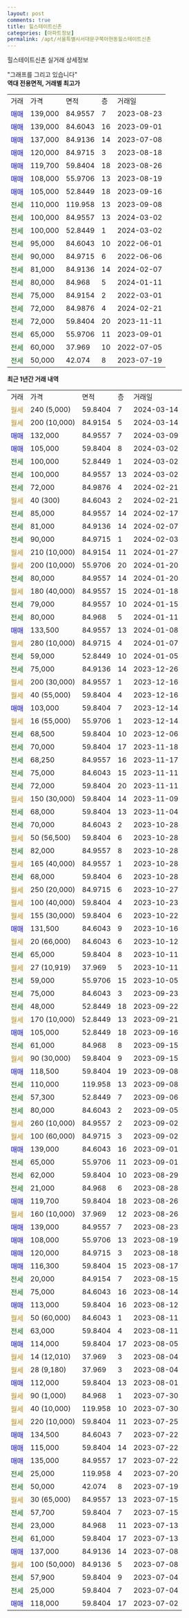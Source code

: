 ```yaml
---
layout: post
comments: true
title: 힐스테이트신촌
categories: [아파트정보]
permalink: /apt/서울특별시서대문구북아현동힐스테이트신촌
---
```


힐스테이트신촌 실거래 상세정보

<script type="text/javascript">
  google.charts.load('current', {'packages':['line', 'corechart']});
  google.charts.setOnLoadCallback(drawChart);

  function drawChart() {
    var data = new google.visualization.DataTable();
    data.addColumn('date', '거래일');
    data.addColumn('number', "매매");
    data.addColumn('number', "전세");
    data.addColumn('number', "전매");

    data.addRows([[new Date(Date.parse("2024-03-14")), null, null, null], [new Date(Date.parse("2024-03-14")), null, null, null], [new Date(Date.parse("2024-03-09")), 132000, null, null], [new Date(Date.parse("2024-03-02")), 105000, null, null], [new Date(Date.parse("2024-03-02")), null, 100000, null], [new Date(Date.parse("2024-03-02")), null, 100000, null], [new Date(Date.parse("2024-02-21")), null, 72000, null], [new Date(Date.parse("2024-02-21")), null, null, null], [new Date(Date.parse("2024-02-17")), null, 85000, null], [new Date(Date.parse("2024-02-07")), null, 81000, null], [new Date(Date.parse("2024-02-03")), null, 90000, null], [new Date(Date.parse("2024-01-27")), null, null, null], [new Date(Date.parse("2024-01-20")), null, null, null], [new Date(Date.parse("2024-01-20")), null, 80000, null], [new Date(Date.parse("2024-01-18")), null, null, null], [new Date(Date.parse("2024-01-15")), null, 79000, null], [new Date(Date.parse("2024-01-11")), null, 80000, null], [new Date(Date.parse("2024-01-08")), 133500, null, null], [new Date(Date.parse("2024-01-07")), null, null, null], [new Date(Date.parse("2024-01-05")), null, 59000, null], [new Date(Date.parse("2023-12-26")), null, 75000, null], [new Date(Date.parse("2023-12-16")), null, null, null], [new Date(Date.parse("2023-12-16")), null, null, null], [new Date(Date.parse("2023-12-14")), 103000, null, null], [new Date(Date.parse("2023-12-14")), null, null, null], [new Date(Date.parse("2023-12-06")), null, 68500, null], [new Date(Date.parse("2023-11-18")), null, 70000, null], [new Date(Date.parse("2023-11-17")), null, 68250, null], [new Date(Date.parse("2023-11-11")), null, 75000, null], [new Date(Date.parse("2023-11-11")), null, 72000, null], [new Date(Date.parse("2023-11-09")), null, null, null], [new Date(Date.parse("2023-11-04")), null, 68000, null], [new Date(Date.parse("2023-10-28")), null, 70000, null], [new Date(Date.parse("2023-10-28")), null, null, null], [new Date(Date.parse("2023-10-28")), null, 82000, null], [new Date(Date.parse("2023-10-28")), null, null, null], [new Date(Date.parse("2023-10-28")), null, 68000, null], [new Date(Date.parse("2023-10-27")), null, null, null], [new Date(Date.parse("2023-10-23")), null, null, null], [new Date(Date.parse("2023-10-22")), null, null, null], [new Date(Date.parse("2023-10-16")), 131500, null, null], [new Date(Date.parse("2023-10-12")), null, null, null], [new Date(Date.parse("2023-10-11")), null, 65000, null], [new Date(Date.parse("2023-10-11")), null, null, null], [new Date(Date.parse("2023-10-05")), null, 59000, null], [new Date(Date.parse("2023-09-23")), null, 75000, null], [new Date(Date.parse("2023-09-22")), null, 48000, null], [new Date(Date.parse("2023-09-21")), null, null, null], [new Date(Date.parse("2023-09-16")), 105000, null, null], [new Date(Date.parse("2023-09-15")), null, 61000, null], [new Date(Date.parse("2023-09-15")), null, null, null], [new Date(Date.parse("2023-09-08")), 118500, null, null], [new Date(Date.parse("2023-09-08")), null, 110000, null], [new Date(Date.parse("2023-09-06")), null, 57300, null], [new Date(Date.parse("2023-09-05")), null, 80000, null], [new Date(Date.parse("2023-09-02")), null, null, null], [new Date(Date.parse("2023-09-02")), null, null, null], [new Date(Date.parse("2023-09-01")), 139000, null, null], [new Date(Date.parse("2023-09-01")), null, 65000, null], [new Date(Date.parse("2023-08-29")), null, 62000, null], [new Date(Date.parse("2023-08-28")), null, 21000, null], [new Date(Date.parse("2023-08-26")), 119700, null, null], [new Date(Date.parse("2023-08-26")), null, null, null], [new Date(Date.parse("2023-08-23")), 139000, null, null], [new Date(Date.parse("2023-08-19")), 108000, null, null], [new Date(Date.parse("2023-08-18")), 120000, null, null], [new Date(Date.parse("2023-08-17")), 116300, null, null], [new Date(Date.parse("2023-08-15")), null, 20000, null], [new Date(Date.parse("2023-08-14")), null, 75000, null], [new Date(Date.parse("2023-08-12")), 113000, null, null], [new Date(Date.parse("2023-08-11")), null, null, null], [new Date(Date.parse("2023-08-11")), null, 63000, null], [new Date(Date.parse("2023-08-05")), 114000, null, null], [new Date(Date.parse("2023-08-04")), null, null, null], [new Date(Date.parse("2023-08-04")), null, null, null], [new Date(Date.parse("2023-08-01")), 112000, null, null], [new Date(Date.parse("2023-07-30")), null, null, null], [new Date(Date.parse("2023-07-30")), null, null, null], [new Date(Date.parse("2023-07-25")), null, null, null], [new Date(Date.parse("2023-07-22")), 134500, null, null], [new Date(Date.parse("2023-07-22")), 115000, null, null], [new Date(Date.parse("2023-07-22")), 135000, null, null], [new Date(Date.parse("2023-07-20")), null, 25000, null], [new Date(Date.parse("2023-07-19")), null, 50000, null], [new Date(Date.parse("2023-07-15")), null, null, null], [new Date(Date.parse("2023-07-15")), null, 57700, null], [new Date(Date.parse("2023-07-13")), null, 23000, null], [new Date(Date.parse("2023-07-13")), null, 61000, null], [new Date(Date.parse("2023-07-08")), 137000, null, null], [new Date(Date.parse("2023-07-08")), null, null, null], [new Date(Date.parse("2023-07-04")), null, 57900, null], [new Date(Date.parse("2023-07-04")), null, 25000, null], [new Date(Date.parse("2023-07-02")), 118000, null, null]]);

    var options = {
      hAxis: {
        format: 'yyyy/MM/dd'
      },    
      lineWidth: 0,
      pointsVisible: true,    
      title: '최근 1년간 유형별 실거래가 분포',
      legend: { position: 'bottom' }
    };

    var formatter = new google.visualization.NumberFormat({pattern:'###,###'} );
    formatter.format(data, 1);
    formatter.format(data, 2);
    
    setTimeout(function() {
        var chart = new google.visualization.LineChart(document.getElementById('columnchart_material'));
        chart.draw(data, (options));
        document.getElementById('loading').style.display = 'none';
    }, 200);
  }
</script>


<div id="loading" style="z-index:20; display: block; margin-left: 0px">"그래프를 그리고 있습니다"</div>
<div id="columnchart_material" style="width: 95%; margin-left: 0px; display: block"></div>
<!-- contents start -->
<b>역대 전용면적, 거래별 최고가</b>
<table class="sortable">
    <tr>
      <td>거래</td>
      <td>가격</td>
      <td>면적</td>
      <td>층</td>
      <td>거래일</td>
    </tr>
        <tr>
          <td><a style="color: blue">매매</a></td>
          <td>139,000</td>
          <td>84.9557</td>
          <td>7</td>
          <td>2023-08-23</td>
        </tr>            <tr>
          <td><a style="color: blue">매매</a></td>
          <td>139,000</td>
          <td>84.6043</td>
          <td>16</td>
          <td>2023-09-01</td>
        </tr>            <tr>
          <td><a style="color: blue">매매</a></td>
          <td>137,000</td>
          <td>84.9136</td>
          <td>14</td>
          <td>2023-07-08</td>
        </tr>            <tr>
          <td><a style="color: blue">매매</a></td>
          <td>120,000</td>
          <td>84.9715</td>
          <td>3</td>
          <td>2023-08-18</td>
        </tr>            <tr>
          <td><a style="color: blue">매매</a></td>
          <td>119,700</td>
          <td>59.8404</td>
          <td>18</td>
          <td>2023-08-26</td>
        </tr>            <tr>
          <td><a style="color: blue">매매</a></td>
          <td>108,000</td>
          <td>55.9706</td>
          <td>13</td>
          <td>2023-08-19</td>
        </tr>            <tr>
          <td><a style="color: blue">매매</a></td>
          <td>105,000</td>
          <td>52.8449</td>
          <td>18</td>
          <td>2023-09-16</td>
        </tr>        
        <tr>
              <td><a style="color: darkgreen">전세</a></td>
              <td>110,000</td>
              <td>119.958</td>
              <td>13</td>
              <td>2023-09-08</td>
            </tr>            <tr>
              <td><a style="color: darkgreen">전세</a></td>
              <td>100,000</td>
              <td>84.9557</td>
              <td>13</td>
              <td>2024-03-02</td>
            </tr>            <tr>
              <td><a style="color: darkgreen">전세</a></td>
              <td>100,000</td>
              <td>52.8449</td>
              <td>1</td>
              <td>2024-03-02</td>
            </tr>            <tr>
              <td><a style="color: darkgreen">전세</a></td>
              <td>95,000</td>
              <td>84.6043</td>
              <td>10</td>
              <td>2022-06-01</td>
            </tr>            <tr>
              <td><a style="color: darkgreen">전세</a></td>
              <td>90,000</td>
              <td>84.9715</td>
              <td>6</td>
              <td>2022-06-06</td>
            </tr>            <tr>
              <td><a style="color: darkgreen">전세</a></td>
              <td>81,000</td>
              <td>84.9136</td>
              <td>14</td>
              <td>2024-02-07</td>
            </tr>            <tr>
              <td><a style="color: darkgreen">전세</a></td>
              <td>80,000</td>
              <td>84.968</td>
              <td>5</td>
              <td>2024-01-11</td>
            </tr>            <tr>
              <td><a style="color: darkgreen">전세</a></td>
              <td>75,000</td>
              <td>84.9154</td>
              <td>2</td>
              <td>2022-03-01</td>
            </tr>            <tr>
              <td><a style="color: darkgreen">전세</a></td>
              <td>72,000</td>
              <td>84.9876</td>
              <td>4</td>
              <td>2024-02-21</td>
            </tr>            <tr>
              <td><a style="color: darkgreen">전세</a></td>
              <td>72,000</td>
              <td>59.8404</td>
              <td>20</td>
              <td>2023-11-11</td>
            </tr>            <tr>
              <td><a style="color: darkgreen">전세</a></td>
              <td>65,000</td>
              <td>55.9706</td>
              <td>11</td>
              <td>2023-09-01</td>
            </tr>            <tr>
              <td><a style="color: darkgreen">전세</a></td>
              <td>60,000</td>
              <td>37.969</td>
              <td>10</td>
              <td>2022-07-05</td>
            </tr>            <tr>
              <td><a style="color: darkgreen">전세</a></td>
              <td>50,000</td>
              <td>42.074</td>
              <td>8</td>
              <td>2023-07-19</td>
            </tr>        
    
</table>

<b>최근 1년간 거래 내역</b>

<table class="sortable">
    <tr>
      <td>거래</td>
      <td>가격</td>
      <td>면적</td>
      <td>층</td>
      <td>거래일</td>
    </tr>
    <tr>
      <td><a style="color: darkgoldenrod">월세</a></td>
      <td>240 (5,000)</td>
      <td>59.8404</td>
      <td>7</td>
      <td>2024-03-14</td>
    </tr>          <tr>
      <td><a style="color: darkgoldenrod">월세</a></td>
      <td>200 (10,000)</td>
      <td>84.9154</td>
      <td>5</td>
      <td>2024-03-14</td>
    </tr>          <tr>
      <td><a style="color: blue">매매</a></td>
      <td>132,000</td>
      <td>84.9557</td>
      <td>7</td>
      <td>2024-03-09</td>
    </tr>          <tr>
      <td><a style="color: blue">매매</a></td>
      <td>105,000</td>
      <td>59.8404</td>
      <td>8</td>
      <td>2024-03-02</td>
    </tr>          <tr>
      <td><a style="color: darkgreen">전세</a></td>
      <td>100,000</td>
      <td>52.8449</td>
      <td>1</td>
      <td>2024-03-02</td>
    </tr>          <tr>
      <td><a style="color: darkgreen">전세</a></td>
      <td>100,000</td>
      <td>84.9557</td>
      <td>13</td>
      <td>2024-03-02</td>
    </tr>          <tr>
      <td><a style="color: darkgreen">전세</a></td>
      <td>72,000</td>
      <td>84.9876</td>
      <td>4</td>
      <td>2024-02-21</td>
    </tr>          <tr>
      <td><a style="color: darkgoldenrod">월세</a></td>
      <td>40 (300)</td>
      <td>84.6043</td>
      <td>2</td>
      <td>2024-02-21</td>
    </tr>          <tr>
      <td><a style="color: darkgreen">전세</a></td>
      <td>85,000</td>
      <td>84.9557</td>
      <td>14</td>
      <td>2024-02-17</td>
    </tr>          <tr>
      <td><a style="color: darkgreen">전세</a></td>
      <td>81,000</td>
      <td>84.9136</td>
      <td>14</td>
      <td>2024-02-07</td>
    </tr>          <tr>
      <td><a style="color: darkgreen">전세</a></td>
      <td>90,000</td>
      <td>84.9715</td>
      <td>1</td>
      <td>2024-02-03</td>
    </tr>          <tr>
      <td><a style="color: darkgoldenrod">월세</a></td>
      <td>210 (10,000)</td>
      <td>84.9154</td>
      <td>11</td>
      <td>2024-01-27</td>
    </tr>          <tr>
      <td><a style="color: darkgoldenrod">월세</a></td>
      <td>200 (10,000)</td>
      <td>55.9706</td>
      <td>20</td>
      <td>2024-01-20</td>
    </tr>          <tr>
      <td><a style="color: darkgreen">전세</a></td>
      <td>80,000</td>
      <td>84.9557</td>
      <td>14</td>
      <td>2024-01-20</td>
    </tr>          <tr>
      <td><a style="color: darkgoldenrod">월세</a></td>
      <td>180 (40,000)</td>
      <td>84.9557</td>
      <td>15</td>
      <td>2024-01-18</td>
    </tr>          <tr>
      <td><a style="color: darkgreen">전세</a></td>
      <td>79,000</td>
      <td>84.9557</td>
      <td>10</td>
      <td>2024-01-15</td>
    </tr>          <tr>
      <td><a style="color: darkgreen">전세</a></td>
      <td>80,000</td>
      <td>84.968</td>
      <td>5</td>
      <td>2024-01-11</td>
    </tr>          <tr>
      <td><a style="color: blue">매매</a></td>
      <td>133,500</td>
      <td>84.9557</td>
      <td>13</td>
      <td>2024-01-08</td>
    </tr>          <tr>
      <td><a style="color: darkgoldenrod">월세</a></td>
      <td>280 (10,000)</td>
      <td>84.9715</td>
      <td>4</td>
      <td>2024-01-07</td>
    </tr>          <tr>
      <td><a style="color: darkgreen">전세</a></td>
      <td>59,000</td>
      <td>52.8449</td>
      <td>10</td>
      <td>2024-01-05</td>
    </tr>          <tr>
      <td><a style="color: darkgreen">전세</a></td>
      <td>75,000</td>
      <td>84.9136</td>
      <td>14</td>
      <td>2023-12-26</td>
    </tr>          <tr>
      <td><a style="color: darkgoldenrod">월세</a></td>
      <td>200 (30,000)</td>
      <td>84.9557</td>
      <td>1</td>
      <td>2023-12-16</td>
    </tr>          <tr>
      <td><a style="color: darkgoldenrod">월세</a></td>
      <td>40 (55,000)</td>
      <td>59.8404</td>
      <td>4</td>
      <td>2023-12-16</td>
    </tr>          <tr>
      <td><a style="color: blue">매매</a></td>
      <td>103,000</td>
      <td>59.8404</td>
      <td>7</td>
      <td>2023-12-14</td>
    </tr>          <tr>
      <td><a style="color: darkgoldenrod">월세</a></td>
      <td>16 (55,000)</td>
      <td>55.9706</td>
      <td>1</td>
      <td>2023-12-14</td>
    </tr>          <tr>
      <td><a style="color: darkgreen">전세</a></td>
      <td>68,500</td>
      <td>59.8404</td>
      <td>10</td>
      <td>2023-12-06</td>
    </tr>          <tr>
      <td><a style="color: darkgreen">전세</a></td>
      <td>70,000</td>
      <td>59.8404</td>
      <td>17</td>
      <td>2023-11-18</td>
    </tr>          <tr>
      <td><a style="color: darkgreen">전세</a></td>
      <td>68,250</td>
      <td>84.9557</td>
      <td>16</td>
      <td>2023-11-17</td>
    </tr>          <tr>
      <td><a style="color: darkgreen">전세</a></td>
      <td>75,000</td>
      <td>84.6043</td>
      <td>15</td>
      <td>2023-11-11</td>
    </tr>          <tr>
      <td><a style="color: darkgreen">전세</a></td>
      <td>72,000</td>
      <td>59.8404</td>
      <td>20</td>
      <td>2023-11-11</td>
    </tr>          <tr>
      <td><a style="color: darkgoldenrod">월세</a></td>
      <td>150 (30,000)</td>
      <td>59.8404</td>
      <td>14</td>
      <td>2023-11-09</td>
    </tr>          <tr>
      <td><a style="color: darkgreen">전세</a></td>
      <td>68,000</td>
      <td>59.8404</td>
      <td>13</td>
      <td>2023-11-04</td>
    </tr>          <tr>
      <td><a style="color: darkgreen">전세</a></td>
      <td>70,000</td>
      <td>84.6043</td>
      <td>2</td>
      <td>2023-10-28</td>
    </tr>          <tr>
      <td><a style="color: darkgoldenrod">월세</a></td>
      <td>50 (56,500)</td>
      <td>59.8404</td>
      <td>6</td>
      <td>2023-10-28</td>
    </tr>          <tr>
      <td><a style="color: darkgreen">전세</a></td>
      <td>82,000</td>
      <td>84.9557</td>
      <td>8</td>
      <td>2023-10-28</td>
    </tr>          <tr>
      <td><a style="color: darkgoldenrod">월세</a></td>
      <td>165 (40,000)</td>
      <td>84.9557</td>
      <td>1</td>
      <td>2023-10-28</td>
    </tr>          <tr>
      <td><a style="color: darkgreen">전세</a></td>
      <td>68,000</td>
      <td>59.8404</td>
      <td>6</td>
      <td>2023-10-28</td>
    </tr>          <tr>
      <td><a style="color: darkgoldenrod">월세</a></td>
      <td>250 (20,000)</td>
      <td>84.9715</td>
      <td>6</td>
      <td>2023-10-27</td>
    </tr>          <tr>
      <td><a style="color: darkgoldenrod">월세</a></td>
      <td>100 (40,000)</td>
      <td>59.8404</td>
      <td>4</td>
      <td>2023-10-23</td>
    </tr>          <tr>
      <td><a style="color: darkgoldenrod">월세</a></td>
      <td>155 (30,000)</td>
      <td>59.8404</td>
      <td>6</td>
      <td>2023-10-22</td>
    </tr>          <tr>
      <td><a style="color: blue">매매</a></td>
      <td>131,500</td>
      <td>84.6043</td>
      <td>9</td>
      <td>2023-10-16</td>
    </tr>          <tr>
      <td><a style="color: darkgoldenrod">월세</a></td>
      <td>20 (66,000)</td>
      <td>84.6043</td>
      <td>6</td>
      <td>2023-10-12</td>
    </tr>          <tr>
      <td><a style="color: darkgreen">전세</a></td>
      <td>65,000</td>
      <td>59.8404</td>
      <td>8</td>
      <td>2023-10-11</td>
    </tr>          <tr>
      <td><a style="color: darkgoldenrod">월세</a></td>
      <td>27 (10,919)</td>
      <td>37.969</td>
      <td>5</td>
      <td>2023-10-11</td>
    </tr>          <tr>
      <td><a style="color: darkgreen">전세</a></td>
      <td>59,000</td>
      <td>55.9706</td>
      <td>15</td>
      <td>2023-10-05</td>
    </tr>          <tr>
      <td><a style="color: darkgreen">전세</a></td>
      <td>75,000</td>
      <td>84.6043</td>
      <td>3</td>
      <td>2023-09-23</td>
    </tr>          <tr>
      <td><a style="color: darkgreen">전세</a></td>
      <td>48,000</td>
      <td>52.8449</td>
      <td>18</td>
      <td>2023-09-22</td>
    </tr>          <tr>
      <td><a style="color: darkgoldenrod">월세</a></td>
      <td>170 (10,000)</td>
      <td>52.8449</td>
      <td>13</td>
      <td>2023-09-21</td>
    </tr>          <tr>
      <td><a style="color: blue">매매</a></td>
      <td>105,000</td>
      <td>52.8449</td>
      <td>18</td>
      <td>2023-09-16</td>
    </tr>          <tr>
      <td><a style="color: darkgreen">전세</a></td>
      <td>61,000</td>
      <td>84.968</td>
      <td>8</td>
      <td>2023-09-15</td>
    </tr>          <tr>
      <td><a style="color: darkgoldenrod">월세</a></td>
      <td>90 (30,000)</td>
      <td>59.8404</td>
      <td>9</td>
      <td>2023-09-15</td>
    </tr>          <tr>
      <td><a style="color: blue">매매</a></td>
      <td>118,500</td>
      <td>59.8404</td>
      <td>19</td>
      <td>2023-09-08</td>
    </tr>          <tr>
      <td><a style="color: darkgreen">전세</a></td>
      <td>110,000</td>
      <td>119.958</td>
      <td>13</td>
      <td>2023-09-08</td>
    </tr>          <tr>
      <td><a style="color: darkgreen">전세</a></td>
      <td>57,300</td>
      <td>52.8449</td>
      <td>7</td>
      <td>2023-09-06</td>
    </tr>          <tr>
      <td><a style="color: darkgreen">전세</a></td>
      <td>80,000</td>
      <td>84.6043</td>
      <td>2</td>
      <td>2023-09-05</td>
    </tr>          <tr>
      <td><a style="color: darkgoldenrod">월세</a></td>
      <td>260 (10,000)</td>
      <td>84.9557</td>
      <td>2</td>
      <td>2023-09-02</td>
    </tr>          <tr>
      <td><a style="color: darkgoldenrod">월세</a></td>
      <td>100 (60,000)</td>
      <td>84.9715</td>
      <td>3</td>
      <td>2023-09-02</td>
    </tr>          <tr>
      <td><a style="color: blue">매매</a></td>
      <td>139,000</td>
      <td>84.6043</td>
      <td>16</td>
      <td>2023-09-01</td>
    </tr>          <tr>
      <td><a style="color: darkgreen">전세</a></td>
      <td>65,000</td>
      <td>55.9706</td>
      <td>11</td>
      <td>2023-09-01</td>
    </tr>          <tr>
      <td><a style="color: darkgreen">전세</a></td>
      <td>62,000</td>
      <td>59.8404</td>
      <td>10</td>
      <td>2023-08-29</td>
    </tr>          <tr>
      <td><a style="color: darkgreen">전세</a></td>
      <td>21,000</td>
      <td>84.968</td>
      <td>6</td>
      <td>2023-08-28</td>
    </tr>          <tr>
      <td><a style="color: blue">매매</a></td>
      <td>119,700</td>
      <td>59.8404</td>
      <td>18</td>
      <td>2023-08-26</td>
    </tr>          <tr>
      <td><a style="color: darkgoldenrod">월세</a></td>
      <td>160 (10,000)</td>
      <td>37.969</td>
      <td>12</td>
      <td>2023-08-26</td>
    </tr>          <tr>
      <td><a style="color: blue">매매</a></td>
      <td>139,000</td>
      <td>84.9557</td>
      <td>7</td>
      <td>2023-08-23</td>
    </tr>          <tr>
      <td><a style="color: blue">매매</a></td>
      <td>108,000</td>
      <td>55.9706</td>
      <td>13</td>
      <td>2023-08-19</td>
    </tr>          <tr>
      <td><a style="color: blue">매매</a></td>
      <td>120,000</td>
      <td>84.9715</td>
      <td>3</td>
      <td>2023-08-18</td>
    </tr>          <tr>
      <td><a style="color: blue">매매</a></td>
      <td>116,300</td>
      <td>59.8404</td>
      <td>15</td>
      <td>2023-08-17</td>
    </tr>          <tr>
      <td><a style="color: darkgreen">전세</a></td>
      <td>20,000</td>
      <td>84.9154</td>
      <td>7</td>
      <td>2023-08-15</td>
    </tr>          <tr>
      <td><a style="color: darkgreen">전세</a></td>
      <td>75,000</td>
      <td>84.6043</td>
      <td>16</td>
      <td>2023-08-14</td>
    </tr>          <tr>
      <td><a style="color: blue">매매</a></td>
      <td>113,000</td>
      <td>59.8404</td>
      <td>16</td>
      <td>2023-08-12</td>
    </tr>          <tr>
      <td><a style="color: darkgoldenrod">월세</a></td>
      <td>50 (60,000)</td>
      <td>84.6043</td>
      <td>1</td>
      <td>2023-08-11</td>
    </tr>          <tr>
      <td><a style="color: darkgreen">전세</a></td>
      <td>63,000</td>
      <td>59.8404</td>
      <td>4</td>
      <td>2023-08-11</td>
    </tr>          <tr>
      <td><a style="color: blue">매매</a></td>
      <td>114,000</td>
      <td>59.8404</td>
      <td>17</td>
      <td>2023-08-05</td>
    </tr>          <tr>
      <td><a style="color: darkgoldenrod">월세</a></td>
      <td>14 (12,010)</td>
      <td>37.969</td>
      <td>3</td>
      <td>2023-08-04</td>
    </tr>          <tr>
      <td><a style="color: darkgoldenrod">월세</a></td>
      <td>28 (9,180)</td>
      <td>37.969</td>
      <td>3</td>
      <td>2023-08-04</td>
    </tr>          <tr>
      <td><a style="color: blue">매매</a></td>
      <td>112,000</td>
      <td>59.8404</td>
      <td>13</td>
      <td>2023-08-01</td>
    </tr>          <tr>
      <td><a style="color: darkgoldenrod">월세</a></td>
      <td>90 (1,000)</td>
      <td>84.968</td>
      <td>1</td>
      <td>2023-07-30</td>
    </tr>          <tr>
      <td><a style="color: darkgoldenrod">월세</a></td>
      <td>40 (10,000)</td>
      <td>119.958</td>
      <td>10</td>
      <td>2023-07-30</td>
    </tr>          <tr>
      <td><a style="color: darkgoldenrod">월세</a></td>
      <td>220 (10,000)</td>
      <td>59.8404</td>
      <td>11</td>
      <td>2023-07-25</td>
    </tr>          <tr>
      <td><a style="color: blue">매매</a></td>
      <td>134,500</td>
      <td>84.6043</td>
      <td>7</td>
      <td>2023-07-22</td>
    </tr>          <tr>
      <td><a style="color: blue">매매</a></td>
      <td>115,000</td>
      <td>59.8404</td>
      <td>14</td>
      <td>2023-07-22</td>
    </tr>          <tr>
      <td><a style="color: blue">매매</a></td>
      <td>135,000</td>
      <td>84.9557</td>
      <td>17</td>
      <td>2023-07-22</td>
    </tr>          <tr>
      <td><a style="color: darkgreen">전세</a></td>
      <td>25,000</td>
      <td>119.958</td>
      <td>4</td>
      <td>2023-07-20</td>
    </tr>          <tr>
      <td><a style="color: darkgreen">전세</a></td>
      <td>50,000</td>
      <td>42.074</td>
      <td>8</td>
      <td>2023-07-19</td>
    </tr>          <tr>
      <td><a style="color: darkgoldenrod">월세</a></td>
      <td>30 (65,000)</td>
      <td>84.9557</td>
      <td>13</td>
      <td>2023-07-15</td>
    </tr>          <tr>
      <td><a style="color: darkgreen">전세</a></td>
      <td>57,700</td>
      <td>59.8404</td>
      <td>7</td>
      <td>2023-07-15</td>
    </tr>          <tr>
      <td><a style="color: darkgreen">전세</a></td>
      <td>23,000</td>
      <td>84.968</td>
      <td>11</td>
      <td>2023-07-13</td>
    </tr>          <tr>
      <td><a style="color: darkgreen">전세</a></td>
      <td>61,000</td>
      <td>59.8404</td>
      <td>17</td>
      <td>2023-07-13</td>
    </tr>          <tr>
      <td><a style="color: blue">매매</a></td>
      <td>137,000</td>
      <td>84.9136</td>
      <td>14</td>
      <td>2023-07-08</td>
    </tr>          <tr>
      <td><a style="color: darkgoldenrod">월세</a></td>
      <td>100 (50,000)</td>
      <td>84.9136</td>
      <td>5</td>
      <td>2023-07-08</td>
    </tr>          <tr>
      <td><a style="color: darkgreen">전세</a></td>
      <td>57,900</td>
      <td>59.8404</td>
      <td>9</td>
      <td>2023-07-04</td>
    </tr>          <tr>
      <td><a style="color: darkgreen">전세</a></td>
      <td>25,000</td>
      <td>59.8404</td>
      <td>7</td>
      <td>2023-07-04</td>
    </tr>          <tr>
      <td><a style="color: blue">매매</a></td>
      <td>118,000</td>
      <td>59.8404</td>
      <td>17</td>
      <td>2023-07-02</td>
    </tr>      </table>
<!-- contents end -->    

